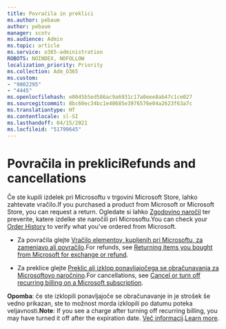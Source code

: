 ```yaml
---
title: Povračila in preklici
ms.author: pebaum
author: pebaum
manager: scotv
ms.audience: Admin
ms.topic: article
ms.service: o365-administration
ROBOTS: NOINDEX, NOFOLLOW
localization_priority: Priority
ms.collection: Adm_O365
ms.custom:
- "9002295"
- "4445"
ms.openlocfilehash: e0045b5ed586ac9a6931c17a0eee8ab47c1ce027
ms.sourcegitcommit: 8bc60ec34bc1e40685e3976576e04a2623f63a7c
ms.translationtype: HT
ms.contentlocale: sl-SI
ms.lasthandoff: 04/15/2021
ms.locfileid: "51799645"
---
```

# <a name="refunds-and-cancellations"></a><span data-ttu-id="b9275-102">Povračila in preklici</span><span class="sxs-lookup"><span data-stu-id="b9275-102">Refunds and cancellations</span></span>

<span data-ttu-id="b9275-103">Če ste kupili izdelek pri Microsoftu v trgovini Microsoft Store, lahko zahtevate vračilo.</span><span class="sxs-lookup"><span data-stu-id="b9275-103">If you purchased a product from Microsoft or Microsoft Store, you can request a return.</span></span> <span data-ttu-id="b9275-104">Ogledate si lahko [Zgodovino naročil](https://account.microsoft.com/billing/orders/) ter preverite, katere izdelke ste naročili pri Microsoftu.</span><span class="sxs-lookup"><span data-stu-id="b9275-104">You can check your [Order History](https://account.microsoft.com/billing/orders/) to verify what you've ordered from Microsoft.</span></span> 

- <span data-ttu-id="b9275-105">Za povračila glejte [Vračilo elementov, kupljenih pri Microsoftu, za zamenjavo ali povračilo](https://support.microsoft.com/help/10558).</span><span class="sxs-lookup"><span data-stu-id="b9275-105">For refunds, see [Returning items you bought from Microsoft for exchange or refund](https://support.microsoft.com/help/10558).</span></span>

- <span data-ttu-id="b9275-106">Za preklice glejte [Preklic ali izklop ponavljajočega se obračunavanja za Microsoftovo naročnino](https://support.microsoft.com/help/4027815).</span><span class="sxs-lookup"><span data-stu-id="b9275-106">For cancellations, see [Cancel or turn off recurring billing on a Microsoft subscription](https://support.microsoft.com/help/4027815).</span></span>

<span data-ttu-id="b9275-107">**Opomba**: če ste izklopili ponavljajoče se obračunavanje in je strošek še vedno prikazan, ste to možnost morda izklopili po datumu poteka veljavnosti.</span><span class="sxs-lookup"><span data-stu-id="b9275-107">**Note**: If you see a charge after turning off recurring billing, you may have turned it off after the expiration date.</span></span> <span data-ttu-id="b9275-108">[Več informacij](https://support.microsoft.com/help/10640).</span><span class="sxs-lookup"><span data-stu-id="b9275-108">[Learn more](https://support.microsoft.com/help/10640).</span></span> 